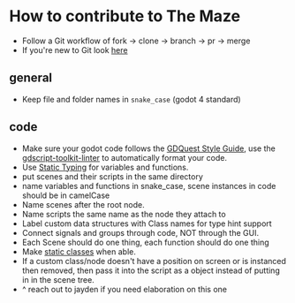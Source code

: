 # How to contribute to The Maze
- Follow a Git workflow of fork -> clone -> branch -> pr -> merge
- If you're new to Git look [here](https://docs.github.com/en/get-started/quickstart/contributing-to-projects)

## general
- Keep file and folder names in `snake_case` (godot 4 standard)

## code
- Make sure your godot code follows the [GDQuest Style Guide](https://gdquest.gitbook.io/gdquests-guidelines/godot-gdscript-guidelines), use the [gdscript-toolkit-linter](https://github.com/Scony/godot-gdscript-toolkit) to automatically format your code.
- Use [Static Typing](https://docs.godotengine.org/en/latest/tutorials/scripting/gdscript/static_typing.html) for variables and functions.
- put scenes and their scripts in the same directory
- name variables and functions in snake_case, scene instances in code should be in camelCase
- Name scenes after the root node.
- Name scripts the same name as the node they attach to
- Label custom data structures with Class names for type hint support
- Connect signals and groups through code, NOT through the GUI.
- Each Scene should do one thing, each function should do one thing
- Make [static classes](https://godottutorials.com/courses/introduction-to-gdscript/godot-tutorials-gdscript-20/) when able.
- If a custom class/node doesn't have a position on screen or is instanced then removed, then pass it into the script as a object instead of putting in in the scene tree.
- ^ reach out to jayden if you need elaboration on this one